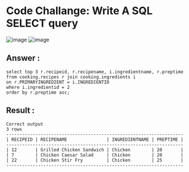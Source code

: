# Code Challange: Write A SQL SELECT query 
![image](https://github.com/user-attachments/assets/46d6a723-e47d-488c-a657-c96c24913b34)
![image](https://github.com/user-attachments/assets/7f178bea-7d61-439a-aec6-dbd783ed31bd)

## Answer : 
```
select top 3 r.recipeid, r.recipename, i.ingredientname, r.preptime 
from cooking.recipes r join cooking.ingredients i
on r.PRIMARYINGREDIENT = i.INGREDIENTID
where i.ingredientid = 2
order by r.preptime asc;
```

## Result : 
```
Correct output
3 rows
-------------------------------------------------------------------
| RECIPEID | RECIPENAME               | INGREDIENTNAME | PREPTIME |
-------------------------------------------------------------------
| 12       | Grilled Chicken Sandwich | Chicken        | 20       |
| 7        | Chicken Caesar Salad     | Chicken        | 20       |
| 22       | Chicken Stir Fry         | Chicken        | 25       |
-------------------------------------------------------------------
```

